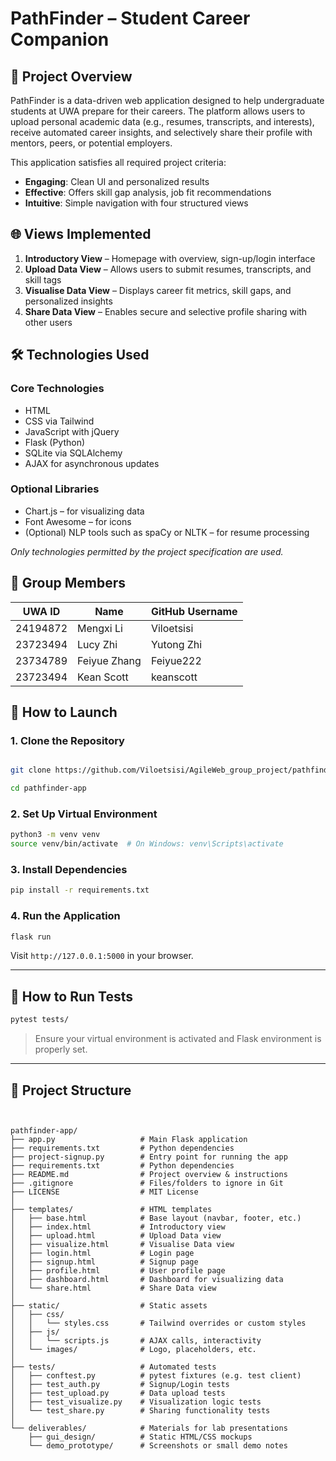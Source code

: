 

# PathFinder – Student Career Companion

## 📌 Project Overview
PathFinder is a data-driven web application designed to help undergraduate students at UWA prepare for their careers. The platform allows users to upload personal academic data (e.g., resumes, transcripts, and interests), receive automated career insights, and selectively share their profile with mentors, peers, or potential employers.

This application satisfies all required project criteria:
- **Engaging**: Clean UI and personalized results
- **Effective**: Offers skill gap analysis, job fit recommendations
- **Intuitive**: Simple navigation with four structured views

## 🌐 Views Implemented
1. **Introductory View** – Homepage with overview, sign-up/login interface
2. **Upload Data View** – Allows users to submit resumes, transcripts, and skill tags
3. **Visualise Data View** – Displays career fit metrics, skill gaps, and personalized insights
4. **Share Data View** – Enables secure and selective profile sharing with other users

## 🛠️ Technologies Used

### Core Technologies
- HTML
- CSS via Tailwind
- JavaScript with jQuery
- Flask (Python)
- SQLite via SQLAlchemy
- AJAX for asynchronous updates

### Optional Libraries
- Chart.js – for visualizing data
- Font Awesome – for icons
- (Optional) NLP tools such as spaCy or NLTK – for resume processing

*Only technologies permitted by the project specification are used.*

## 👥 Group Members

| UWA ID     | Name           | GitHub Username |
|------------|----------------|------------------|
| 24194872   | Mengxi Li      | Viloetsisi       |
| 23723494   | Lucy Zhi       | Yutong Zhi       |
| 23734789   | Feiyue Zhang   | Feiyue222        |
| 23723494   | Kean Scott     | keanscott        |




## 🚀 How to Launch

### 1. Clone the Repository
```bash

git clone https://github.com/Viloetsisi/AgileWeb_group_project/pathfinder-app.git

cd pathfinder-app
```

### 2. Set Up Virtual Environment
```bash
python3 -m venv venv
source venv/bin/activate  # On Windows: venv\Scripts\activate
```

### 3. Install Dependencies
```bash
pip install -r requirements.txt
```

### 4. Run the Application
```bash
flask run
```
Visit `http://127.0.0.1:5000` in your browser.

---

## 🧪 How to Run Tests

```bash
pytest tests/
```

> Ensure your virtual environment is activated and Flask environment is properly set.

---

## 📂 Project Structure

```


pathfinder-app/
├── app.py                   # Main Flask application
├── requirements.txt         # Python dependencies                  
├── project-signup.py        # Entry point for running the app
├── requirements.txt         # Python dependencies
├── README.md                # Project overview & instructions
├── .gitignore               # Files/folders to ignore in Git
├── LICENSE                  # MIT License
│
├── templates/               # HTML templates
│   ├── base.html            # Base layout (navbar, footer, etc.)
│   ├── index.html           # Introductory view
│   ├── upload.html          # Upload Data view
│   ├── visualize.html       # Visualise Data view
│   ├── login.html           # Login page
│   ├── signup.html          # Signup page
│   ├── profile.html         # User profile page
│   ├── dashboard.html       # Dashboard for visualizing data
│   └── share.html           # Share Data view
│
├── static/                  # Static assets
│   ├── css/
│   │   └── styles.css       # Tailwind overrides or custom styles
│   ├── js/
│   │   └── scripts.js       # AJAX calls, interactivity
│   └── images/              # Logo, placeholders, etc.
│
├── tests/                   # Automated tests
│   ├── conftest.py          # pytest fixtures (e.g. test client)
│   ├── test_auth.py         # Signup/Login tests
│   ├── test_upload.py       # Data upload tests
│   ├── test_visualize.py    # Visualization logic tests
│   └── test_share.py        # Sharing functionality tests
│
└── deliverables/            # Materials for lab presentations
    ├── gui_design/          # Static HTML/CSS mockups
    └── demo_prototype/      # Screenshots or small demo notes
